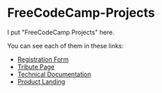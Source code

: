 # FreeCodeCamp-Projects
<p>I put "FreeCodeCamp Projects" here.</p>
<p>You can see each of them in these links:</p>
<ul>
  <li><a href="https://sepehr-san.github.io/FreeCodeCamp-Projects/Survey%20Form/" target="_blank">Registration Form</a></li>
  <li><a href="https://sepehr-san.github.io/FreeCodeCamp-Projects/Tribute%20Page/" target="_blank">Tribute Page</a></li>
  <li><a href="https://sepehr-san.github.io/FreeCodeCamp-Projects/Technical%20Documentation/" target="_blank">Technical Documentation</a></li>
  <li><a href="https://sepehr-san.github.io/FreeCodeCamp-Projects/product-landing/" target="_blank">Product Landing</a></li>
</ul>

